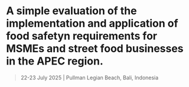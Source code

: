 # A simple evaluation of the implementation and application of food safetyn requirements for MSMEs and street food businesses in the APEC region.

> 22-23 July 2025 | Pullman Legian Beach, Bali, Indonesia
